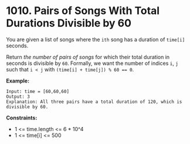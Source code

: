 # 1010. Pairs of Songs With Total Durations Divisible by 60

You are given a list of songs where the `ith` song has a duration of `time[i]` seconds.

Return *the number of pairs of songs* for which their total duration in seconds is divisible by `60`. Formally, we want the number of indices `i`, `j` such that `i < j` with `(time[i] + time[j]) % 60 == 0`.

**Example:**
```
Input: time = [60,60,60]
Output: 3
Explanation: All three pairs have a total duration of 120, which is divisible by 60.
```

**Constraints:**
- 1 <= time.length <= 6 * 10^4
- 1 <= time[i] <= 500
